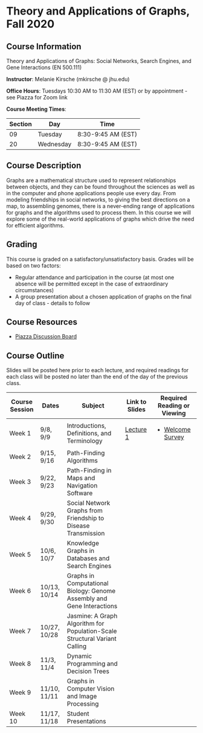# Theory and Applications of Graphs, Fall 2020


## Course Information

Theory and Applications of Graphs: Social Networks, Search Engines, and Gene Interactions	(EN 500.111)

**Instructor**: Melanie Kirsche (mkirsche @ jhu.edu)

**Office Hours**: Tuesdays 10:30 AM to 11:30 AM (EST) or by appointment - see Piazza for Zoom link


**Course Meeting Times**:

| Section | Day | Time |
|---|---|---|
| 09 | Tuesday | 8:30-9:45 AM (EST) |
| 20 | Wednesday | 8:30-9:45 AM (EST) |


## Course Description

Graphs are a mathematical structure used to represent relationships between objects, and they can be found throughout the sciences as well as in the computer and phone applications people use every day.  From modeling friendships in social networks, to giving the best directions on a map, to assembling genomes, there is a never-ending range of applications for graphs and the algorithms used to process them.  In this course we will explore some of the real-world applications of graphs which drive the need for efficient algorithms.

## Grading

This course is graded on a satisfactory/unsatisfactory basis.  Grades will be based on two factors:
 * Regular attendance and participation in the course (at most one absence will be permitted except in the case of extraordinary circumstances)
 * A group presentation about a chosen application of graphs on the final day of class - details to follow 
 

## Course Resources
* [Piazza Discussion Board](https://piazza.com/jhu/fall2020/en500111)


## Course Outline

Slides will be posted here prior to each lecture, and required readings for each class will be posted  no later than the end of the day of the previous class. 

| Course Session | Dates | Subject | Link to Slides | Required Reading or Viewing |
|---|---|---|---|---|
| Week 1 | 9/8, 9/9 | Introductions, Definitions, and Terminology | [Lecture 1](slides/TAGLecture1.pdf) |<ul><li>[Welcome Survey](https://forms.gle/cYieAp8yH6125Lph8)</li></ul> |
| Week 2 | 9/15, 9/16 | Path-Finding Algorithms | | |
| Week 3 | 9/22, 9/23 | Path-Finding in Maps and Navigation Software  | | |
| Week 4 | 9/29, 9/30 | Social Network Graphs from Friendship to Disease Transmission | | |
| Week 5 | 10/6, 10/7 | Knowledge Graphs in Databases and Search Engines | | |
| Week 6 | 10/13, 10/14 | Graphs in Computational Biology: Genome Assembly and Gene Interactions | | |
| Week 7 | 10/27, 10/28 | Jasmine: A Graph Algorithm for Population-Scale Structural Variant Calling | | |
| Week 8 | 11/3, 11/4 | Dynamic Programming and Decision Trees | | |
| Week 9 | 11/10, 11/11 | Graphs in Computer Vision and Image Processing | | |
| Week 10 | 11/17, 11/18 | Student Presentations | | |
